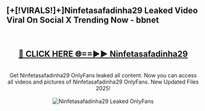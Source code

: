 <h2>[+[!VIRALS!]+]Ninfetasafadinha29 Leaked Video Viral On Social X Trending Now - bbnet</h2>
<br>
<div align="center">
<h2><a href="https://libra.edu.pl?Ninfetasafadinha29" rel="nofollow">🔴 CLICK HERE 🌐==►► Ninfetasafadinha29</a></h2>
<br>
Get Ninfetasafadinha29 OnlyFans leaked all content. Now you can access all videos and pictures of Ninfetasafadinha29 OnlyFans. New Updated Files 2025!
<br>
<br>
<a href="https://libra.edu.pl?Ninfetasafadinha29" rel="nofollow" data-target="animated-image.originalLink"><img src="https://i.ibb.co.com/WyWwxjT/player-gif2.gif" alt="Ninfetasafadinha29 Leaked OnlyFans" style="max-width: 100%; display: inline-block;" data-target="animated-image.originalImage"></a>
</div>
<br>